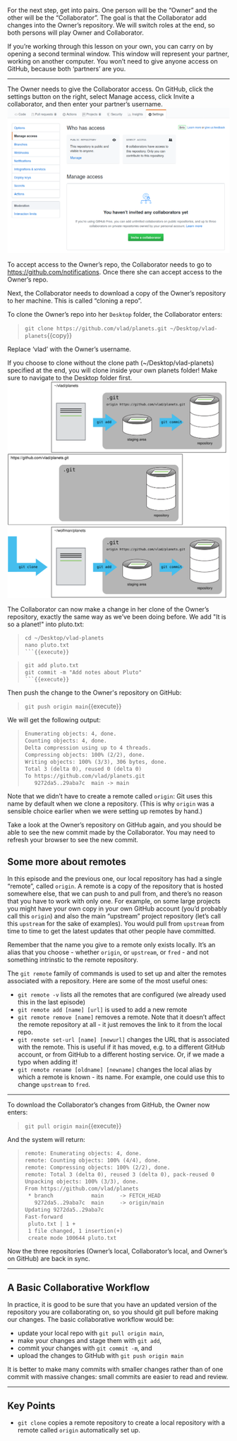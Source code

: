 For the next step, get into pairs. One person will be the “Owner” and the other will be the “Collaborator”. The goal is that the Collaborator add changes into the Owner’s repository. We will switch roles at the end, so both persons will play Owner and Collaborator.

If you’re working through this lesson on your own, you can carry on by opening a second terminal window. This window will represent your partner, working on another computer. You won’t need to give anyone access on GitHub, because both ‘partners’ are you.

----------

The Owner needs to give the Collaborator access. On GitHub, click the settings button on the right, select Manage access, click Invite a collaborator, and then enter your partner’s username.
![Picture1](./assets/github-add-collaborators.png)

To accept access to the Owner’s repo, the Collaborator needs to go to https://github.com/notifications. Once there she can accept access to the Owner’s repo.

Next, the Collaborator needs to download a copy of the Owner’s repository to her machine. This is called “cloning a repo”.

To clone the Owner’s repo into her `Desktop` folder, the Collaborator enters:
> `git clone https://github.com/vlad/planets.git ~/Desktop/vlad-planets`{{copy}}

Replace ‘vlad’ with the Owner’s username.

If you choose to clone without the clone path (~/Desktop/vlad-planets) specified at the end, you will clone inside your own planets folder! Make sure to navigate to the Desktop folder first.
![Picture2](./assets/github-collaboration.svg)

The Collaborator can now make a change in her clone of the Owner’s repository, exactly the same way as we’ve been doing before. 
We add "It is so a planet!" into pluto.txt:
> ```
> cd ~/Desktop/vlad-planets
> nano pluto.txt
> ```{{execute}}

> ```
> git add pluto.txt
> git commit -m "Add notes about Pluto"
> ```{{execute}}

Then push the change to the Owner's repository on GitHub:
> `git push origin main`{{execute}}

We will get the following output:
> ```
> Enumerating objects: 4, done.
> Counting objects: 4, done.
> Delta compression using up to 4 threads.
> Compressing objects: 100% (2/2), done.
> Writing objects: 100% (3/3), 306 bytes, done.
> Total 3 (delta 0), reused 0 (delta 0)
> To https://github.com/vlad/planets.git
>    9272da5..29aba7c  main -> main
> ```

Note that we didn’t have to create a remote called `origin`: Git uses this name by default when we clone a repository. (This is why `origin` was a sensible choice earlier when we were setting up remotes by hand.)

Take a look at the Owner’s repository on GitHub again, and you should be able to see the new commit made by the Collaborator. You may need to refresh your browser to see the new commit.

## Some more about remotes
In this episode and the previous one, our local repository has had a single “remote”, called `origin`. A remote is a copy of the repository that is hosted somewhere else, that we can push to and pull from, and there’s no reason that you have to work with only one. For example, on some large projects you might have your own copy in your own GitHub account (you’d probably call this `origin`) and also the main “upstream” project repository (let’s call this `upstream` for the sake of examples). You would pull from `upstream` from time to time to get the latest updates that other people have committed.

Remember that the name you give to a remote only exists locally. It’s an alias that you choose - whether `origin`, or `upstream`, or `fred` - and not something intrinstic to the remote repository.

The `git remote` family of commands is used to set up and alter the remotes associated with a repository. Here are some of the most useful ones:
- `git remote -v` lists all the remotes that are configured (we already used this in the last episode)
- `git remote add [name] [url]` is used to add a new remote
- `git remote remove [name]` removes a remote. Note that it doesn’t affect the remote repository at all - it just removes the link to it from the local repo.
- `git remote set-url [name] [newurl]` changes the URL that is associated with the remote. This is useful if it has moved, e.g. to a different GitHub account, or from GitHub to a different hosting service. Or, if we made a typo when adding it!
- `git remote rename [oldname] [newname]` changes the local alias by which a remote is known - its name. For example, one could use this to change `upstream` to `fred`.

---------

To download the Collaborator’s changes from GitHub, the Owner now enters:
> `git pull origin main`{{execute}}

And the system will return:
> ```
> remote: Enumerating objects: 4, done.
> remote: Counting objects: 100% (4/4), done.
> remote: Compressing objects: 100% (2/2), done.
> remote: Total 3 (delta 0), reused 3 (delta 0), pack-reused 0
> Unpacking objects: 100% (3/3), done.
> From https://github.com/vlad/planets
>  * branch            main     -> FETCH_HEAD
>    9272da5..29aba7c  main     -> origin/main
> Updating 9272da5..29aba7c
> Fast-forward
>  pluto.txt | 1 +
>  1 file changed, 1 insertion(+)
>  create mode 100644 pluto.txt
>  ```

Now the three repositories (Owner’s local, Collaborator’s local, and Owner’s on GitHub) are back in sync.

----------

## A Basic Collaborative Workflow
In practice, it is good to be sure that you have an updated version of the repository you are collaborating on, so you should git pull before making our changes. The basic collaborative workflow would be:
- update your local repo with `git pull origin main`,
- make your changes and stage them with `git add`,
- commit your changes with `git commit -m`, and
- upload the changes to GitHub with `git push origin main`

It is better to make many commits with smaller changes rather than of one commit with massive changes: small commits are easier to read and review.

--------

## Key Points
- `git clone` copies a remote repository to create a local repository with a remote called `origin` automatically set up.

<br/>




